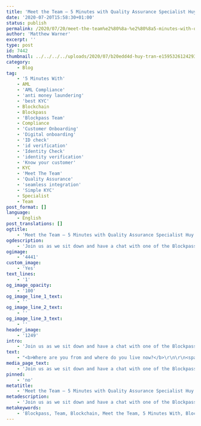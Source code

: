 ```yaml
---
title: 'Meet the Team — 5 Minutes with Quality Assurance Specialist Huy Tran'
date: '2020-07-20T15:58:30+01:00'
status: publish
permalink: /2020/07/20/meet-the-team%e2%80%8a-%e2%80%8a5-minutes-with-quality-assurance-specialist-huy-tran
author: 'Matthew Warner'
excerpt: ''
type: post
id: 7442
thumbnail: ../../../../uploads/2020/07/b20edd4d-huy-tran-e1595326124293.jpg
category:
    - Blog
tag:
    - '5 Minutes With'
    - AML
    - 'AML Compliance'
    - 'anti money laundering'
    - 'best KYC'
    - Blockchain
    - Blockpass
    - 'Blockpass Team'
    - Compliance
    - 'Customer Onboarding'
    - 'Digital onboarding'
    - 'ID check'
    - 'id verification'
    - 'Identity Check'
    - 'identity verification'
    - 'Know your customer'
    - KYC
    - 'Meet The Team'
    - 'Quality Assurance'
    - 'seamless integration'
    - 'Simple KYC'
    - Specialist
    - Team
post_format: []
language:
    - English
post_translations: []
ogtitle:
    - 'Meet the Team — 5 Minutes with Quality Assurance Specialist Huy Tran'
ogdescription:
    - 'Join us as we sit down and have a chat with one of the Blockpass team to find out about them, their work, and their thoughts on blockchain technology. '
ogimage:
    - '4441'
custom_image:
    - 'Yes'
text_lines:
    - '1'
og_image_opacity:
    - '100'
og_image_line_1_text:
    - ''
og_image_line_2_text:
    - ''
og_image_line_3_text:
    - ''
header_image:
    - '1249'
intro:
    - 'Join us as we sit down and have a chat with one of the Blockpass team to find out about them, their work, and their thoughts on blockchain technology. '
text:
    - "<b>Where are you from and where do you live now?</b>\r\n\r\n<span style=\"font-weight: 400;\">I’m from Vietnam and I’m currently living in Ho Chi Minh City</span>\r\n\r\n&nbsp;\r\n\r\n<b>What is your work background and how did you first get involved in Blockpass?</b>\r\n\r\n<span style=\"font-weight: 400;\">I graduated as an IT engineer in Vietnam with a major in computer networking. After graduation I decided to change my career path to Quality Assurance. Before I joined Blockpass, I worked in Quality Assurance at various software companies where I built up the working and testing processes for the Quality Assurance team and tested many software projects. I joined the Blockpass team as soon as Blockpass started deploying.\_</span>\r\n\r\n&nbsp;\r\n\r\n<b>What is your role at Blockpass and what does a typical day look like?</b>\r\n\r\n<span style=\"font-weight: 400;\">My responsibility in the Blockpass team is to check the quality of our products.I must ensure that our products are the best they can be for customer use. At the beginning of every day, I check customers' emails in case they report bugs. After that, I will continue to test the latest version of the products and software that we will next be releasing to customers.\_</span>\r\n\r\n&nbsp;\r\n\r\n<b>What is something you’ve been proud of whilst working at Blockpass?</b>\r\n\r\n<span style=\"font-weight: 400;\">Being part of the team, I am proud that Blockpass is the best KYC product. It can adapt to almost any customer request and I’m always proud to see the good feedback we receive from our clients about our products.\_</span>\r\n\r\n&nbsp;\r\n\r\n<b>What do you think blockchain or crypto’s biggest potential is?</b>\r\n\r\n<span style=\"font-weight: 400;\">I think the most significant potential of blockchain is ensuring everything is secured and trusted. Without a solution like this, a hacker can use the personal data such as name/DOB/phone number/passport information ...etc to cheat or make a fake identity, and verifying identity documents from country to country is not easy to do and takes a lot of time. We can use encrypted data on the blockchain to register with any organization or company that needs to use the data of the user without fear of revealing personal information.</span>\r\n\r\n&nbsp;\r\n\r\n<b>Where do you see the industry headed over the next 5 years?</b>\r\n\r\n<span style=\"font-weight: 400;\">I think we will see the KYC system evolve and used around the world to replace transactions that need to disclose personal data. Users can feel comfortable sharing personal information when it is encrypted.</span>\r\n\r\n&nbsp;\r\n\r\n<b>Which hobby or activity are you particularly enjoying at the moment and why?</b>\r\n\r\n<span style=\"font-weight: 400;\">Every weekend my family and I often walk in the park to exercise. When we have free time,\_ I’d like to travel to many places to discover new things.\_</span>\r\n\r\n&nbsp;\r\n\r\n<b>If you could spend a day with anyone, real or fictional, who would it be and why?</b>\r\n\r\n<span style=\"font-weight: 400;\">As I spent almost all my time working during the week, I would spend a day walking, playing and cooking with my family. I often talk to my wife about work difficulties and how to overcome them. Besides that, if I had the chance, I would talk with Hercules, who was the mythical strongest person in the world, to find a way to improve my strength!</span>\r\n\r\n&nbsp;"
media_page_text:
    - 'Join us as we sit down and have a chat with one of the Blockpass team to find out about them, their work, and their thoughts on blockchain technology. '
pinned:
    - 'no'
metatitle:
    - 'Meet the Team — 5 Minutes with Quality Assurance Specialist Huy Tran'
metadescription:
    - 'Join us as we sit down and have a chat with one of the Blockpass team to find out about them, their work, and their thoughts on blockchain technology. '
metakeywords:
    - 'Blockpass, Team, Blockchain, Meet the Team, 5 Minutes With, Blockpass Team, Quality Assurance, KYC, Know Your Customer, AML, Anti money laundering, AML compliance, Compliance, Identity verification, Identity check, ID verification, ID check, Specialist, Best KYC, Simple KYC, Customer onboarding, Digital onboarding, seamless integration'
---
```

<!DOCTYPE html PUBLIC "-//W3C//DTD HTML 4.0 Transitional//EN" "http://www.w3.org/TR/REC-html40/loose.dtd">
<?xml encoding="UTF-8">
